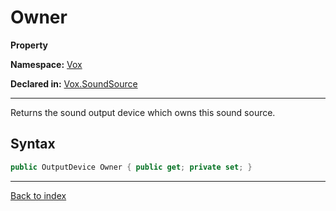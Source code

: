# Owner

**Property**

**Namespace:** [Vox](Vox.md)

**Declared in:** [Vox.SoundSource](Vox.SoundSource.md)

------



Returns the sound output device which owns this sound source.


## Syntax

```csharp
public OutputDevice Owner { public get; private set; }
```

------

[Back to index](index.md)